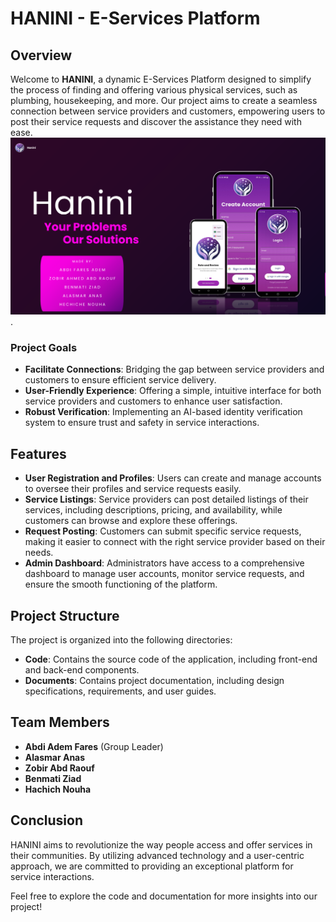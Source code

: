 ﻿# HANINI - E-Services Platform

## Overview
Welcome to **HANINI**, a dynamic E-Services Platform designed to simplify the process of finding and offering various physical services, such as plumbing, housekeeping, and more. Our project aims to create a seamless connection between service providers and customers, empowering users to post their service requests and discover the assistance they need with ease.
![Image Alt](https://github.com/zyx721/E-ServicesHub/blob/WorkingBranch/image.png?raw=true).
### Project Goals
- **Facilitate Connections**: Bridging the gap between service providers and customers to ensure efficient service delivery.
- **User-Friendly Experience**: Offering a simple, intuitive interface for both service providers and customers to enhance user satisfaction.
- **Robust Verification**: Implementing an AI-based identity verification system to ensure trust and safety in service interactions.

## Features
- **User Registration and Profiles**: Users can create and manage accounts to oversee their profiles and service requests easily.
- **Service Listings**: Service providers can post detailed listings of their services, including descriptions, pricing, and availability, while customers can browse and explore these offerings.
- **Request Posting**: Customers can submit specific service requests, making it easier to connect with the right service provider based on their needs.
- **Admin Dashboard**: Administrators have access to a comprehensive dashboard to manage user accounts, monitor service requests, and ensure the smooth functioning of the platform.

## Project Structure
The project is organized into the following directories:
- **Code**: Contains the source code of the application, including front-end and back-end components.
- **Documents**: Contains project documentation, including design specifications, requirements, and user guides.

## Team Members
- **Abdi Adem Fares** (Group Leader)
- **Alasmar Anas**
- **Zobir Abd Raouf**
- **Benmati Ziad**
- **Hachich Nouha**

## Conclusion
HANINI aims to revolutionize the way people access and offer services in their communities. By utilizing advanced technology and a user-centric approach, we are committed to providing an exceptional platform for service interactions.

Feel free to explore the code and documentation for more insights into our project!
